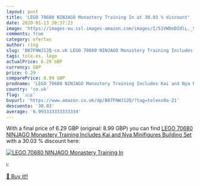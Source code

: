 ```yaml
---
layout: post
title: 'LEGO 70680 NINJAGO Monastery Training In at 30.03 % discount'
date: 2020-01-13 20:37:23
image: 'https://images-eu.ssl-images-amazon.com/images/I/51VWDeDZdlL._SL200_.jpg'
comments: true
category: ofertas
author: ring
slug: 'B07FNWJ12Q-co.uk LEGO 70680 NINJAGO Monastery Training Includes Kai and...'
tags: tole.es, lego
actualPrice: 6.29 GBP
currency: GBP
price: 6.29
comparePrice: 8.99 GBP
prodname: 'LEGO 70680 NINJAGO Monastery Training Includes Kai and Nya Minifigures Building Set'
country: 'co.uk'
flag: '🇬🇧'
buyurl: 'https://www.amazon.co.uk/dp/B07FNWJ12Q/?tag=tolees0a-21'
descuento: '30.03'
average: '6.993333333333334'
---
```


With a final price of 6.29 GBP (original: 8.99 GBP) you can find [LEGO 70680 NINJAGO Monastery Training Includes Kai and Nya Minifigures Building Set](https://www.amazon.co.uk/dp/B07FNWJ12Q/?tag=tolees0a-21) with a  30.03 % discount here:

[![LEGO 70680 NINJAGO Monastery Training In](https://images-eu.ssl-images-amazon.com/images/I/51VWDeDZdlL._SL200_.jpg)](https://www.amazon.co.uk/dp/B07FNWJ12Q/?tag=tolees0a-21)

ℹ️:


[🛒 Buy it!!](https://www.amazon.co.uk/dp/B07FNWJ12Q/?tag=tolees0a-21)
